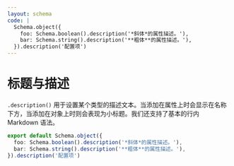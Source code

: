 ```yaml
---
layout: schema
code: |
  Schema.object({
    foo: Schema.boolean().description('*斜体*的属性描述。'),
    bar: Schema.string().description('**粗体**的属性描述。'),
  }).description('配置项')
---
```


# 标题与描述

`.description()` 用于设置某个类型的描述文本。当添加在属性上时会显示在名称下方，当添加在对象上时则会表现为小标题。我们还支持了基本的行内 Markdown 语法。

```ts
export default Schema.object({
  foo: Schema.boolean().description('*斜体*的属性描述。'),
  bar: Schema.string().description('**粗体**的属性描述。'),
}).description('配置项')
```

